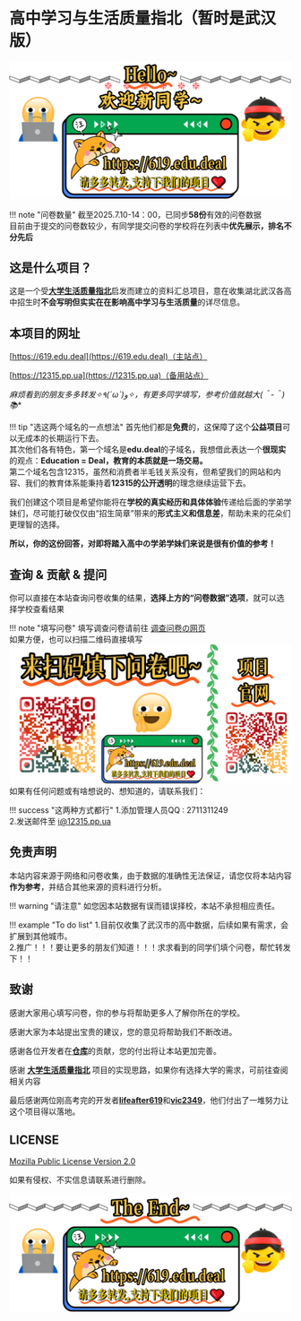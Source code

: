 # 高中学习与生活质量指北（暂时是武汉版）

![img](top.png)

!!! note "问卷数量"
    截至2025.7.10-14：00，已同步**58份**有效的问卷数据  
    目前由于提交的问卷数较少，有同学提交问卷的学校将在列表中**优先展示，排名不分先后**

## 这是什么项目？
这是一个受[**大学生活质量指北**](https://colleges.chat/)启发而建立的资料汇总项目，意在收集湖北武汉各高中招生时**不会写明但实实在在影响高中学习与生活质量**的详尽信息。

## 本项目的网址
[https://619.edu.deal](https://619.edu.deal)（主站点）

[https://12315.pp.ua](https://12315.pp.ua)（备用站点）

**麻烦看到的朋友多多转发✧٩(ˊωˋ*)و✧，有更多同学填写，参考价值就越大(＾-＾)📚**

!!! tip "选这两个域名的一点想法"
    首先他们都是**免费**的，这保障了这个**公益项目**可以无成本的长期运行下去。  
    其次他们各有特色，第一个域名是**edu.deal**的子域名，我想借此表达一个**很现实**的观点：**Education = Deal，教育的本质就是一场交易。**  
    第二个域名包含12315，虽然和消费者半毛钱关系没有，但希望我们的网站和内容、我们的教育体系能秉持着**12315的公开透明**的理念继续运营下去。

我们创建这个项目是希望你能将在**学校的真实经历和具体体验**传递给后面的学弟学妹们，尽可能打破仅仅由“招生简章”带来的**形式主义和信息差**，帮助未来的花朵们更理智的选择。

**所以，你的这份回答，对即将踏入高中の学弟学妹们来说是很有价值的参考！**

## 查询 & 贡献 & 提问
你可以直接在本站查询问卷收集的结果，**选择上方的“问卷数据”选项**，就可以选择学校查看结果

!!! note "填写问卷"
    填写调查问卷请前往 [调查问卷の网页](https://wj.qq.com/s2/22706796/81e3/)  
    如果方便，也可以扫描二维码直接填写  
    ![share](share.png)
如果有任何问题或有啥想说的、想知道的，请联系我们：

!!! success "这两种方式都行"
    1.添加管理人员QQ : 2711311249  
    2.发送邮件至 [i@12315.pp.ua](mailto:i@12315.pp.ua)

## 免责声明
本站内容来源于网络和问卷收集，由于数据的准确性无法保证，请您仅将本站内容**作为参考**，并结合其他来源的资料进行分析。

!!! warning "请注意"
    如您因本站数据有误而错误择校，本站不承担相应责任。

!!! example "To do list"
    1.目前仅收集了武汉市的高中数据，后续如果有需求，会扩展到其他城市。  
    2.推广！！！要让更多的朋友们知道！！！求求看到的同学们填个问卷，帮忙转发下！！

## 致谢
感谢大家用心填写问卷，你的参与将帮助更多人了解你所在的学校。

感谢大家为本站提出宝贵的建议，您的意见将帮助我们不断改进。

感谢各位开发者在[**仓库**](https://github.com/vic2349/senior-school-guide)的贡献，您的付出将让本站更加完善。

感谢 [**大学生活质量指北**](https://colleges.chat/) 项目的实现思路，如果你有选择大学的需求，可前往查阅相关内容

最后感谢两位刚高考完的开发者[**lifeafter619**](https://66619.eu.org)和[**vic2349**](https://github.com/vic2349)，他们付出了一堆努力让这个项目得以落地。

## LICENSE 
[Mozilla Public License Version 2.0](https://www.mozilla.org/en-US/MPL/2.0/)

如果有侵权、不实信息请联系进行删除。

![end](end.png)
